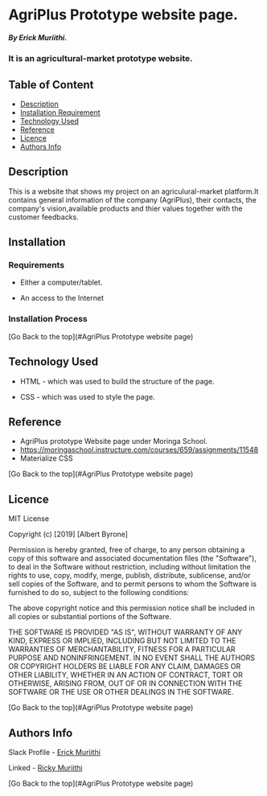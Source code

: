# AgriPlus Prototype website page.

##### By Erick Muriithi.
### It is an agricultural-market prototype website.

## Table of Content

+ [Description](#description)
+ [Installation Requirement](#Installation)
+ [Technology Used](#technology-used)
+ [Reference](#reference)
+ [Licence](#licence)
+ [Authors Info](#author-Info)

## Description
<p>This is a website that shows my project on an agriculural-market platform.It contains general information of the company (AgriPlus), their contacts, the company's vision,available products and thier values together with the customer feedbacks.</p>

## Installation

### Requirements

* Either a computer/tablet.

* An access to the Internet

### Installation Process

[Go Back to the top](#AgriPlus Prototype website page)
## Technology Used
* HTML - which was used to build the structure of the page.

* CSS - which was used to style the page.

## Reference
* AgriPlus prototype Website page under Moringa School.
* https://moringaschool.instructure.com/courses/659/assignments/11548
* Materialize CSS

[Go Back to the top](#AgriPlus Prototype website page)

## Licence

MIT License

Copyright (c) [2019] [Albert Byrone]

Permission is hereby granted, free of charge, to any person obtaining a copy
of this software and associated documentation files (the "Software"), to deal
in the Software without restriction, including without limitation the rights
to use, copy, modify, merge, publish, distribute, sublicense, and/or sell
copies of the Software, and to permit persons to whom the Software is
furnished to do so, subject to the following conditions:

The above copyright notice and this permission notice shall be included in all
copies or substantial portions of the Software.

THE SOFTWARE IS PROVIDED "AS IS", WITHOUT WARRANTY OF ANY KIND, EXPRESS OR
IMPLIED, INCLUDING BUT NOT LIMITED TO THE WARRANTIES OF MERCHANTABILITY,
FITNESS FOR A PARTICULAR PURPOSE AND NONINFRINGEMENT. IN NO EVENT SHALL THE
AUTHORS OR COPYRIGHT HOLDERS BE LIABLE FOR ANY CLAIM, DAMAGES OR OTHER
LIABILITY, WHETHER IN AN ACTION OF CONTRACT, TORT OR OTHERWISE, ARISING FROM,
OUT OF OR IN CONNECTION WITH THE SOFTWARE OR THE USE OR OTHER DEALINGS IN THE
SOFTWARE.

[Go Back to the top](#AgriPlus Prototype website page)

## Authors Info

Slack Profile - [Erick Muriithi](https://moringaclassroom.slack.com/archives/D03M2BEJHPG)

Linked - [Ricky Muriithi](www.linkedin.com/in/ricky-muriithi-4a997b129)

[Go Back to the top](#AgriPlus Prototype website page)
